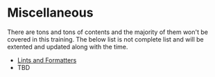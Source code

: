 # Miscellaneous

There are tons and tons of contents and the majority of them won't be covered in this training. The below list is not complete list and will be extented and updated along with the time.

- [Lints and Formatters](topics/miscellaneous/lints_and_formatters.md)
- TBD

